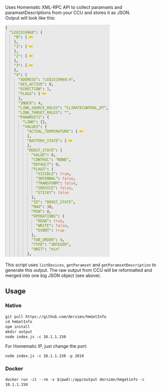 Uses Homematic XML-RPC API to collect paramsets and paramsetDescriptions from your CCU and stores it as JSON.  
Output will look like this:

![](docs/sample_output.png)

This script uses `listDevices`, `getParamset` and `getParamsetDescription` to generate this output. The raw output from CCU will be reformatted and merged into one big JSON object (see above).

## Usage

### Native

	git pull https://github.com/dersimn/hmGetInfo
	cd hmGetInfo
	npm install
    mkdir output
	node index.js -c 10.1.1.150

For Homematic IP, just change the port:

	node index.js -c 10.1.1.150 -p 2010

### Docker

	docker run -it --rm -v $(pwd):/app/output dersimn/hmgetinfo -c 10.1.1.150
